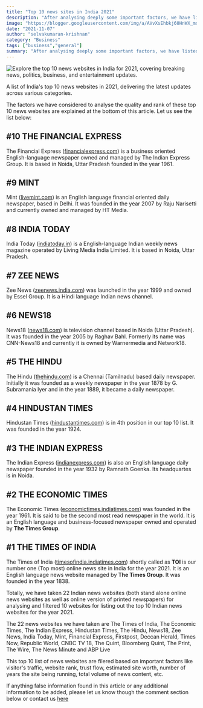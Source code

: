 ```yaml
---
title: "Top 10 news sites in India 2021"
description: "After analysing deeply some important factors, we have listed top 10 Indian news websites for the year 2021. A list of India's top 10 news websit"
image: "https://blogger.googleusercontent.com/img/a/AVvXsEhbkj60HnWX_ms53e40xow3HWWGmB69g-frcePA3GCzXTmzuKMYaEwpSHIH9iLQv70MWbeUN6LhRFyphkwMGDERNcrTWCch0kVS8XcvNcrYLxnsnOIDF9RI1pN53q0g8f3DdVbq-4-5HamCP20CEnndt93Pukc3c2Q1-WaMPRUp3rfk56JyF_9WUbgiyg"
date: "2021-11-07"
author: "selvakumaran-krishnan"
category: "Business"
tags: ["business","general"]
summary: "After analysing deeply some important factors, we have listed top 10 Indian news websites for the year 2021."
---
```


![Explore the top 10 news websites in India for 2021, covering breaking news, politics, business, and entertainment updates.](https://blogger.googleusercontent.com/img/a/AVvXsEhbkj60HnWX_ms53e40xow3HWWGmB69g-frcePA3GCzXTmzuKMYaEwpSHIH9iLQv70MWbeUN6LhRFyphkwMGDERNcrTWCch0kVS8XcvNcrYLxnsnOIDF9RI1pN53q0g8f3DdVbq-4-5HamCP20CEnndt93Pukc3c2Q1-WaMPRUp3rfk56JyF_9WUbgiyg "Top 10 News Websites in India 2021")

A list of India's top 10 news websites in 2021, delivering the latest updates across various categories.

The factors we have considered to analyse the quality and rank of these top 10 news websites are explained at the bottom of this article. Let us see the list below:

#10 THE FINANCIAL EXPRESS
-------------------------

The Financial Express ([financialexpress.com](https://www.financialexpress.com/)) is a business oriented English-language newspaper owned and managed by The Indian Express Group. It is based in Noida, Uttar Pradesh founded in the year 1961.

#9 MINT
-------

Mint ([livemint.com](https://www.livemint.com/)) is an English language financial oriented daily newspaper, based in Delhi. It was founded in the year 2007 by Raju Narisetti and currently owned and managed by HT Media.

#8 INDIA TODAY
--------------

India Today ([indiatoday.in](https://www.indiatoday.in/)) is a English-language Indian weekly news magazine operated by Living Media India Limited. It is based in Noida, Uttar Pradesh.

#7 ZEE NEWS
-----------

Zee News ([zeenews.india.com](https://zeenews.india.com/)) was launched in the year 1999 and owned by Essel Group. It is a Hindi language Indian news channel.

#6 NEWS18
---------

News18 ([news18.com](https://www.news18.com/)) is television channel based in Noida (Uttar Pradesh). It was founded in the year 2005 by Raghav Bahl. Formerly its name was CNN-News18 and currently it is owned by Warnermedia and Network18.

#5 THE HINDU
------------

The Hindu ([thehindu.com](https://www.thehindu.com/)) is a Chennai (Tamilnadu) based daily newspaper. Initially it was founded as a weekly newspaper in the year 1878 by G. Subramania Iyer and in the year 1889, it became a daily newspaper.

#4 HINDUSTAN TIMES
------------------

Hindustan Times ([hindustantimes.com](https://www.hindustantimes.com/)) is in 4th position in our top 10 list. It was founded in the year 1924.

#3 THE INDIAN EXPRESS
---------------------

The Indian Express ([indianexpress.com](https://indianexpress.com/)) is also an English language daily newspaper founded in the year 1932 by Ramnath Goenka. Its headquartes is in Noida.

#2 THE ECONOMIC TIMES
---------------------

The Economic Times ([economictimes.indiatimes.com](https://economictimes.indiatimes.com/)) was founded in the year 1961. It is said to be the second most read newspaper in the world. It is an English language and business-focused newspaper owned and operated by **The Times Group**.

#1 THE TIMES OF INDIA
---------------------

The Times of India ([timesofindia.indiatimes.com](https://timesofindia.indiatimes.com/)) shortly called as **TOI** is our number one (Top most) online news site in India for the year 2021. It is an English language news website managed by **The Times Group**. It was founded in the year 1838.

Totally, we have taken 22 Indian news websites (both stand alone online news websites as well as online version of printed newspapers) for analysing and filtered 10 websites for listing out the top 10 Indian news websites for the year 2021.

The 22 news websites we have taken are The Times of India, The Economic Times, The Indian Express, Hindustan Times, The Hindu, News18, Zee News, India Today, Mint, Financial Express, Firstpost, Deccan Herald, Times Now, Republic World, CNBC TV 18, The Quint, Bloomberg Quint, The Print, The Wire, The News Minute and ABP Live

This top 10 list of news websites are filered based on important factors like visitor's traffic, website rank, trust flow, estimated site worth, number of years the site being running, total volume of news content, etc.

If anything false information found in this article or any additional information to be added, please let us know though the comment section below or contact us [here](https://www.wikimint.com/contact)